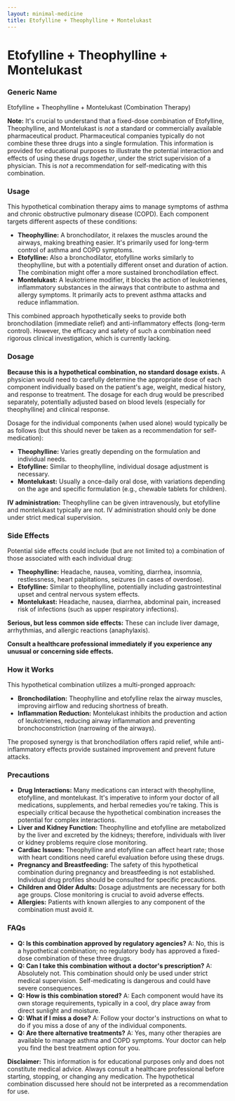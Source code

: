 ```yaml
---
layout: minimal-medicine
title: Etofylline + Theophylline + Montelukast
---
```


# Etofylline + Theophylline + Montelukast
### Generic Name
Etofylline + Theophylline + Montelukast (Combination Therapy)

**Note:**  It's crucial to understand that a fixed-dose combination of Etofylline, Theophylline, and Montelukast is *not* a standard or commercially available pharmaceutical product.  Pharmaceutical companies typically do not combine these three drugs into a single formulation.  This information is provided for educational purposes to illustrate the potential interaction and effects of using these drugs *together*, under the strict supervision of a physician.  This is *not* a recommendation for self-medicating with this combination.

### Usage

This hypothetical combination therapy aims to manage symptoms of asthma and chronic obstructive pulmonary disease (COPD).  Each component targets different aspects of these conditions:

* **Theophylline:** A bronchodilator, it relaxes the muscles around the airways, making breathing easier. It's primarily used for long-term control of asthma and COPD symptoms.
* **Etofylline:** Also a bronchodilator, etofylline works similarly to theophylline, but with a potentially different onset and duration of action. The combination might offer a more sustained bronchodilation effect.
* **Montelukast:** A leukotriene modifier, it blocks the action of leukotrienes, inflammatory substances in the airways that contribute to asthma and allergy symptoms.  It primarily acts to prevent asthma attacks and reduce inflammation.


This combined approach hypothetically seeks to provide both bronchodilation (immediate relief) and anti-inflammatory effects (long-term control). However, the efficacy and safety of such a combination need rigorous clinical investigation, which is currently lacking.


### Dosage

**Because this is a hypothetical combination, no standard dosage exists.**  A physician would need to carefully determine the appropriate dose of each component individually based on the patient's age, weight, medical history, and response to treatment.  The dosage for each drug would be prescribed separately, potentially adjusted based on blood levels (especially for theophylline) and clinical response.


Dosage for the individual components (when used alone) would typically be as follows (but this should never be taken as a recommendation for self-medication):

* **Theophylline:** Varies greatly depending on the formulation and individual needs.
* **Etofylline:** Similar to theophylline, individual dosage adjustment is necessary.
* **Montelukast:** Usually a once-daily oral dose, with variations depending on the age and specific formulation (e.g., chewable tablets for children).


**IV administration:**  Theophylline can be given intravenously, but etofylline and montelukast typically are not. IV administration should only be done under strict medical supervision.

### Side Effects

Potential side effects could include (but are not limited to) a combination of those associated with each individual drug:

* **Theophylline:**  Headache, nausea, vomiting, diarrhea, insomnia, restlessness, heart palpitations, seizures (in cases of overdose).
* **Etofylline:**  Similar to theophylline, potentially including gastrointestinal upset and central nervous system effects.
* **Montelukast:** Headache, nausea, diarrhea, abdominal pain, increased risk of infections (such as upper respiratory infections).


**Serious, but less common side effects:**  These can include liver damage, arrhythmias, and allergic reactions (anaphylaxis).


**Consult a healthcare professional immediately if you experience any unusual or concerning side effects.**

### How it Works

This hypothetical combination utilizes a multi-pronged approach:

* **Bronchodilation:** Theophylline and etofylline relax the airway muscles, improving airflow and reducing shortness of breath.
* **Inflammation Reduction:** Montelukast inhibits the production and action of leukotrienes, reducing airway inflammation and preventing bronchoconstriction (narrowing of the airways).


The proposed synergy is that bronchodilation offers rapid relief, while anti-inflammatory effects provide sustained improvement and prevent future attacks.

### Precautions

* **Drug Interactions:**  Many medications can interact with theophylline, etofylline, and montelukast.  It's imperative to inform your doctor of all medications, supplements, and herbal remedies you're taking.  This is especially critical because the hypothetical combination increases the potential for complex interactions.
* **Liver and Kidney Function:**  Theophylline and etofylline are metabolized by the liver and excreted by the kidneys; therefore, individuals with liver or kidney problems require close monitoring.
* **Cardiac Issues:** Theophylline and etofylline can affect heart rate; those with heart conditions need careful evaluation before using these drugs.
* **Pregnancy and Breastfeeding:**  The safety of this hypothetical combination during pregnancy and breastfeeding is not established.  Individual drug profiles should be consulted for specific precautions.
* **Children and Older Adults:**  Dosage adjustments are necessary for both age groups.  Close monitoring is crucial to avoid adverse effects.
* **Allergies:**  Patients with known allergies to any component of the combination must avoid it.


### FAQs

* **Q: Is this combination approved by regulatory agencies?** A: No, this is a hypothetical combination; no regulatory body has approved a fixed-dose combination of these three drugs.
* **Q: Can I take this combination without a doctor's prescription?** A: Absolutely not.  This combination should only be used under strict medical supervision.  Self-medicating is dangerous and could have severe consequences.
* **Q: How is this combination stored?** A: Each component would have its own storage requirements, typically in a cool, dry place away from direct sunlight and moisture.
* **Q: What if I miss a dose?** A:  Follow your doctor's instructions on what to do if you miss a dose of any of the individual components.
* **Q: Are there alternative treatments?** A: Yes, many other therapies are available to manage asthma and COPD symptoms.  Your doctor can help you find the best treatment option for you.


**Disclaimer:** This information is for educational purposes only and does not constitute medical advice.  Always consult a healthcare professional before starting, stopping, or changing any medication.  The hypothetical combination discussed here should not be interpreted as a recommendation for use.

